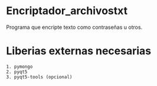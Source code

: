 # Encriptador_archivostxt

Programa que encripte texto como contraseñas u otros.

# Liberias externas necesarias

    1. pymongo
    2. pyqt5
    3. pyqt5-tools (opcional)
